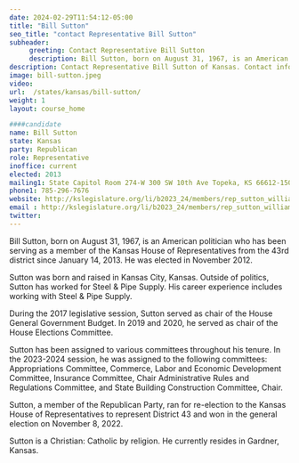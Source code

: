 ```yaml
---
date: 2024-02-29T11:54:12-05:00
title: "Bill Sutton"
seo_title: "contact Representative Bill Sutton"
subheader:
     greeting: Contact Representative Bill Sutton
     description: Bill Sutton, born on August 31, 1967, is an American politician who has been serving as a member of the Kansas House of Representatives from the 43rd district since January 14, 2013. He was elected in November 2012.
description: Contact Representative Bill Sutton of Kansas. Contact information for Bill Sutton includes email address, phone number, and mailing address.
image: bill-sutton.jpeg
video:
url:  /states/kansas/bill-sutton/
weight: 1
layout: course_home

####candidate
name: Bill Sutton
state: Kansas
party: Republican
role: Representative
inoffice: current
elected: 2013
mailing1: State Capitol Room 274-W 300 SW 10th Ave Topeka, KS 66612-1504
phone1: 785-296-7676
website: http://kslegislature.org/li/b2023_24/members/rep_sutton_william_1/
email : http://kslegislature.org/li/b2023_24/members/rep_sutton_william_1/
twitter:
---
```


Bill Sutton, born on August 31, 1967, is an American politician who has been serving as a member of the Kansas House of Representatives from the 43rd district since January 14, 2013. He was elected in November 2012.

Sutton was born and raised in Kansas City, Kansas. Outside of politics, Sutton has worked for Steel & Pipe Supply. His career experience includes working with Steel & Pipe Supply.

During the 2017 legislative session, Sutton served as chair of the House General Government Budget. In 2019 and 2020, he served as chair of the House Elections Committee.

Sutton has been assigned to various committees throughout his tenure. In the 2023-2024 session, he was assigned to the following committees: Appropriations Committee, Commerce, Labor and Economic Development Committee, Insurance Committee, Chair Administrative Rules and Regulations Committee, and State Building Construction Committee, Chair.

Sutton, a member of the Republican Party, ran for re-election to the Kansas House of Representatives to represent District 43 and won in the general election on November 8, 2022.

Sutton is a Christian: Catholic by religion. He currently resides in Gardner, Kansas.

